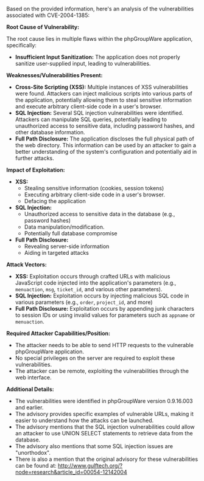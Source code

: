 Based on the provided information, here's an analysis of the vulnerabilities associated with CVE-2004-1385:

**Root Cause of Vulnerability:**

The root cause lies in multiple flaws within the phpGroupWare application, specifically:

*   **Insufficient Input Sanitization:** The application does not properly sanitize user-supplied input, leading to vulnerabilities.

**Weaknesses/Vulnerabilities Present:**

*   **Cross-Site Scripting (XSS):** Multiple instances of XSS vulnerabilities were found. Attackers can inject malicious scripts into various parts of the application, potentially allowing them to steal sensitive information and execute arbitrary client-side code in a user's browser.
*   **SQL Injection:** Several SQL injection vulnerabilities were identified. Attackers can manipulate SQL queries, potentially leading to unauthorized access to sensitive data, including password hashes, and other database information.
*   **Full Path Disclosure:** The application discloses the full physical path of the web directory. This information can be used by an attacker to gain a better understanding of the system's configuration and potentially aid in further attacks.

**Impact of Exploitation:**

*   **XSS:**
    *   Stealing sensitive information (cookies, session tokens)
    *   Executing arbitrary client-side code in a user's browser.
    *   Defacing the application
*   **SQL Injection:**
    *   Unauthorized access to sensitive data in the database (e.g., password hashes)
    *   Data manipulation/modification.
    *   Potentially full database compromise
*   **Full Path Disclosure:**
    *   Revealing server-side information
    *   Aiding in targeted attacks

**Attack Vectors:**

*   **XSS:** Exploitation occurs through crafted URLs with malicious JavaScript code injected into the application's parameters (e.g., `menuaction`, `msg`, `ticket_id`, and various other parameters).
*   **SQL Injection:** Exploitation occurs by injecting malicious SQL code in various parameters (e.g., `order`, `project_id`, and more)
*   **Full Path Disclosure:** Exploitation occurs by appending junk characters to session IDs or using invalid values for parameters such as `appname` or `menuaction`.

**Required Attacker Capabilities/Position:**

*   The attacker needs to be able to send HTTP requests to the vulnerable phpGroupWare application.
*   No special privileges on the server are required to exploit these vulnerabilities.
*   The attacker can be remote, exploiting the vulnerabilities through the web interface.

**Additional Details:**

* The vulnerabilities were identified in phpGroupWare version 0.9.16.003 and earlier.
* The advisory provides specific examples of vulnerable URLs, making it easier to understand how the attacks can be launched.
* The advisory mentions that the SQL injection vulnerabilities could allow an attacker to use UNION SELECT statements to retrieve data from the database.
* The advisory also mentions that some SQL injection issues are "unorthodox".
* There is also a mention that the original advisory for these vulnerabilities can be found at: <http://www.gulftech.org/?node=research&article_id=00054-12142004>